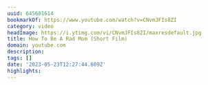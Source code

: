 ```yaml
---
uuid: 645601614
bookmarkOf: https://www.youtube.com/watch?v=CNvmJFIs8ZI
category: video
headImage: https://i.ytimg.com/vi/CNvmJFIs8ZI/maxresdefault.jpg
title: How To Be A Rad Mom (Short Film)
domain: youtube.com
description:
tags: []
date: '2023-05-23T12:27:44.609Z'
highlights:
---
```



